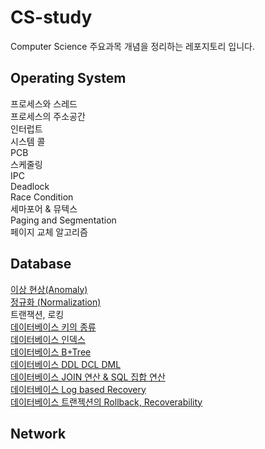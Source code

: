 # CS-study
Computer Science 주요과목 개념을 정리하는 레포지토리 입니다.

## Operating System 
프로세스와 스레드  
프로세스의 주소공간  
인터럽트  
시스템 콜  
PCB   
스케줄링   
IPC  
Deadlock  
Race Condition   
세마포어 & 뮤텍스   
Paging and Segmentation   
페이지 교체 알고리즘   

## Database 

[이상 현상(Anomaly)](https://github.com/freemjstudio/CS-study/blob/main/Anomaly_%EC%9D%B4%EC%83%81%ED%98%84%EC%83%81.md)  
[정규화 (Normalization)](https://github.com/freemjstudio/CS-study/blob/main/Database_Normalization.md)   
트랜잭션, 로킹   
[데이터베이스 키의 종류](https://github.com/freemjstudio/CS-study/blob/main/%EB%8D%B0%EC%9D%B4%ED%84%B0%EB%B2%A0%EC%9D%B4%EC%8A%A4%20%ED%82%A4%EC%9D%98%20%EC%A2%85%EB%A5%98.md)     
[데이터베이스 인덱스](https://github.com/freemjstudio/CS-study/blob/main/Index%20in%20Database.md)    
[데이터베이스 B+Tree](https://github.com/freemjstudio/CS-study/blob/main/B-Tree.md)   
[데이터베이스 DDL DCL DML](https://github.com/freemjstudio/CS-study/blob/main/Database_SQL.md)   
[데이터베이스 JOIN 연산 & SQL 집합 연산](https://github.com/freemjstudio/CS-study/blob/main/JOIN%EC%97%B0%EC%82%B0.md)	    
[데이터베이스 Log based Recovery](https://guttural-tumble-39b.notion.site/Log-based-Recovery-cb8564629d3048379553791be9fb15f6)	   
[데이터베이스 트랜젝션의 Rollback, Recoverability](https://guttural-tumble-39b.notion.site/Rollback-Recoverability-1adab05f101f4262939ef17ec6864c13)

## Network
